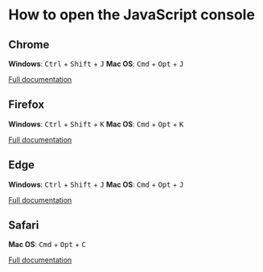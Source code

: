 # How to open the JavaScript console

## Chrome

**Windows**: <kbd>Ctrl</kbd> + <kbd>Shift</kbd> + <kbd>J</kbd>
**Mac OS**: <kbd>Cmd</kbd> + <kbd>Opt</kbd> + <kbd>J</kbd>

[Full documentation](https://developer.chrome.com/devtools/docs/shortcuts)


## Firefox

**Windows**: <kbd>Ctrl</kbd> + <kbd>Shift</kbd> + <kbd>K</kbd>
**Mac OS**: <kbd>Cmd</kbd> + <kbd>Opt</kbd> + <kbd>K</kbd>

[Full documentation](https://developer.mozilla.org/en-US/docs/Tools/Browser_Console#opening_the_browser_console)

## Edge

**Windows**: <kbd>Ctrl</kbd> + <kbd>Shift</kbd> + <kbd>J</kbd>
**Mac OS**: <kbd>Cmd</kbd> + <kbd>Opt</kbd> + <kbd>J</kbd>

[Full documentation](https://docs.microsoft.com/en-us/microsoft-edge/devtools-guide-chromium/open/?tabs=cmd-Windows#open-the-console-panel)


## Safari

**Mac OS**: <kbd>Cmd</kbd> + <kbd>Opt</kbd> + <kbd>C</kbd>

[Full documentation](https://support.apple.com/guide/safari-developer/console-tab-dev170bfef99/mac)
